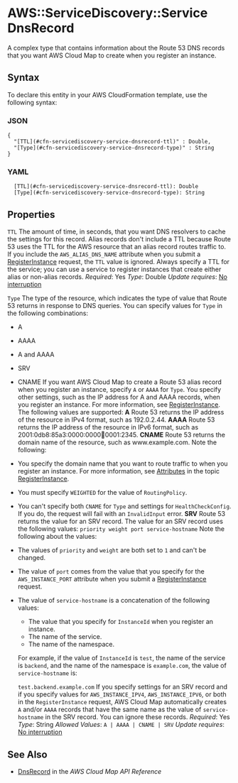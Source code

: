 # AWS::ServiceDiscovery::Service DnsRecord<a name="aws-properties-servicediscovery-service-dnsrecord"></a>

A complex type that contains information about the Route 53 DNS records that you want AWS Cloud Map to create when you register an instance\.

## Syntax<a name="aws-properties-servicediscovery-service-dnsrecord-syntax"></a>

To declare this entity in your AWS CloudFormation template, use the following syntax:

### JSON<a name="aws-properties-servicediscovery-service-dnsrecord-syntax.json"></a>

```
{
  "[TTL](#cfn-servicediscovery-service-dnsrecord-ttl)" : Double,
  "[Type](#cfn-servicediscovery-service-dnsrecord-type)" : String
}
```

### YAML<a name="aws-properties-servicediscovery-service-dnsrecord-syntax.yaml"></a>

```
  [TTL](#cfn-servicediscovery-service-dnsrecord-ttl): Double
  [Type](#cfn-servicediscovery-service-dnsrecord-type): String
```

## Properties<a name="aws-properties-servicediscovery-service-dnsrecord-properties"></a>

`TTL`  <a name="cfn-servicediscovery-service-dnsrecord-ttl"></a>
The amount of time, in seconds, that you want DNS resolvers to cache the settings for this record\.
Alias records don't include a TTL because Route 53 uses the TTL for the AWS resource that an alias record routes traffic to\. If you include the `AWS_ALIAS_DNS_NAME` attribute when you submit a [RegisterInstance](https://docs.aws.amazon.com/cloud-map/latest/api/API_RegisterInstance.html) request, the `TTL` value is ignored\. Always specify a TTL for the service; you can use a service to register instances that create either alias or non\-alias records\.
*Required*: Yes
*Type*: Double
*Update requires*: [No interruption](https://docs.aws.amazon.com/AWSCloudFormation/latest/UserGuide/using-cfn-updating-stacks-update-behaviors.html#update-no-interrupt)

`Type`  <a name="cfn-servicediscovery-service-dnsrecord-type"></a>
The type of the resource, which indicates the type of value that Route 53 returns in response to DNS queries\. You can specify values for `Type` in the following combinations:
+ A
+ AAAA
+ A and AAAA
+ SRV
+ CNAME
If you want AWS Cloud Map to create a Route 53 alias record when you register an instance, specify `A` or `AAAA` for `Type`\.
You specify other settings, such as the IP address for A and AAAA records, when you register an instance\. For more information, see [RegisterInstance](https://docs.aws.amazon.com/cloud-map/latest/api/API_RegisterInstance.html)\.
The following values are supported:
 **A**
Route 53 returns the IP address of the resource in IPv4 format, such as 192\.0\.2\.44\.
 **AAAA**
Route 53 returns the IP address of the resource in IPv6 format, such as 2001:0db8:85a3:0000:0000:abcd:0001:2345\.
 **CNAME**
Route 53 returns the domain name of the resource, such as www\.example\.com\. Note the following:
+ You specify the domain name that you want to route traffic to when you register an instance\. For more information, see [Attributes](https://docs.aws.amazon.com/cloud-map/latest/api/API_RegisterInstance.html#cloudmap-RegisterInstance-request-Attributes) in the topic [RegisterInstance](https://docs.aws.amazon.com/cloud-map/latest/api/API_RegisterInstance.html)\.
+ You must specify `WEIGHTED` for the value of `RoutingPolicy`\.
+ You can't specify both `CNAME` for `Type` and settings for `HealthCheckConfig`\. If you do, the request will fail with an `InvalidInput` error\.
 **SRV**
Route 53 returns the value for an SRV record\. The value for an SRV record uses the following values:
 `priority weight port service-hostname`
Note the following about the values:
+ The values of `priority` and `weight` are both set to `1` and can't be changed\.
+ The value of `port` comes from the value that you specify for the `AWS_INSTANCE_PORT` attribute when you submit a [RegisterInstance](https://docs.aws.amazon.com/cloud-map/latest/api/API_RegisterInstance.html) request\.
+ The value of `service-hostname` is a concatenation of the following values:
  + The value that you specify for `InstanceId` when you register an instance\.
  + The name of the service\.
  + The name of the namespace\.

  For example, if the value of `InstanceId` is `test`, the name of the service is `backend`, and the name of the namespace is `example.com`, the value of `service-hostname` is:

   `test.backend.example.com`
If you specify settings for an SRV record and if you specify values for `AWS_INSTANCE_IPV4`, `AWS_INSTANCE_IPV6`, or both in the `RegisterInstance` request, AWS Cloud Map automatically creates `A` and/or `AAAA` records that have the same name as the value of `service-hostname` in the SRV record\. You can ignore these records\.
*Required*: Yes
*Type*: String
*Allowed Values*: `A | AAAA | CNAME | SRV`
*Update requires*: [No interruption](https://docs.aws.amazon.com/AWSCloudFormation/latest/UserGuide/using-cfn-updating-stacks-update-behaviors.html#update-no-interrupt)

## See Also<a name="aws-properties-servicediscovery-service-dnsrecord--seealso"></a>
+  [DnsRecord](https://docs.aws.amazon.com/cloud-map/latest/api/API_DnsRecord.html) in the *AWS Cloud Map API Reference*
